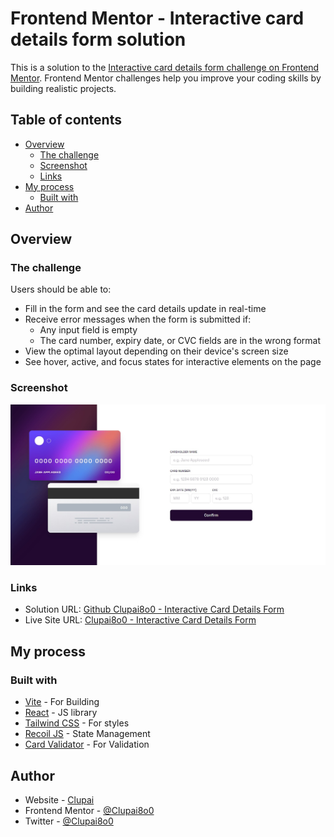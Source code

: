 # Frontend Mentor - Interactive card details form solution

This is a solution to the [Interactive card details form challenge on Frontend Mentor](https://www.frontendmentor.io/challenges/interactive-card-details-form-XpS8cKZDWw). Frontend Mentor challenges help you improve your coding skills by building realistic projects. 

## Table of contents

- [Overview](#overview)
  - [The challenge](#the-challenge)
  - [Screenshot](#screenshot)
  - [Links](#links)
- [My process](#my-process)
  - [Built with](#built-with)
- [Author](#author)

## Overview

### The challenge

Users should be able to:

- Fill in the form and see the card details update in real-time
- Receive error messages when the form is submitted if:
  - Any input field is empty
  - The card number, expiry date, or CVC fields are in the wrong format
- View the optimal layout depending on their device's screen size
- See hover, active, and focus states for interactive elements on the page

### Screenshot

![Desktop Design Screenshot](./design/screenshot-desktop.png)

### Links

- Solution URL: [Github Clupai8o0 - Interactive Card Details Form](https://github.com/Clupai8o0/interactive-card-details-form)
- Live Site URL: [Clupai8o0 - Interactive Card Details Form](https://clupai8o0.github.io/interactive-card-details-form/)

## My process

### Built with

- [Vite](https://vitejs.dev/) - For Building
- [React](https://reactjs.org/) - JS library
- [Tailwind CSS](https://tailwindcss.com/) - For styles
- [Recoil JS](https://recoiljs.org/) - State Management
- [Card Validator](https://www.npmjs.com/package/card-validator) - For Validation

## Author

- Website - [Clupai](https://clupai.vercel.app)
- Frontend Mentor - [@Clupai8o0](https://www.frontendmentor.io/profile/Clupai8o0)
- Twitter - [@Clupai8o0](https://www.twitter.com/Clupai8o0)
